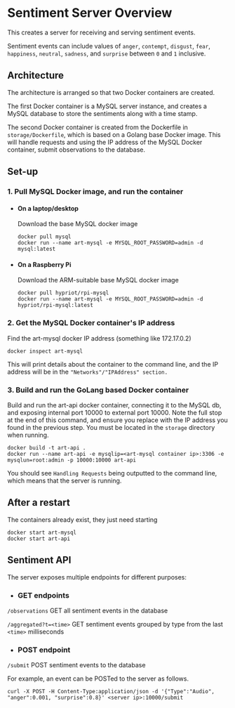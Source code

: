 # Sentiment Server Overview
This creates a server for receiving and serving sentiment events.

Sentiment events can include values of ```anger```, ```contempt```, ```disgust```, ```fear```, ```happiness```, ```neutral```, ```sadness```, and ```surprise``` between ```0``` and ```1``` inclusive.

## Architecture

The architecture is arranged so that two Docker containers are created.

The first Docker container is a MySQL server instance, and creates a MySQL database to store the sentiments along with a time stamp.

The second Docker container is created from the Dockerfile in `storage/Dockerfile`, which is based on a Golang base Docker image. This will handle requests and using the IP address of the MySQL Docker container, submit observations to the database.

## Set-up
### 1. Pull MySQL Docker image, and run the container
- #### On a laptop/desktop
  Download the base MySQL docker image
  ```
  docker pull mysql
  docker run --name art-mysql -e MYSQL_ROOT_PASSWORD=admin -d mysql:latest
  ```
- #### On a Raspberry Pi
  Download the ARM-suitable base MySQL docker image
  ```
  docker pull hypriot/rpi-mysql
  docker run --name art-mysql -e MYSQL_ROOT_PASSWORD=admin -d hypriot/rpi-mysql:latest
  ```
### 2. Get the MySQL Docker container's IP address
Find the art-mysql docker IP address (something like 172.17.0.2)
```
docker inspect art-mysql
```
This will print details about the container to the command line, and the IP address will be in the `"Networks"/"IPAddress" section.`

### 3. Build and run the GoLang based Docker container

Build and run the art-api docker container, connecting it to the MySQL db, and exposing internal port 10000 to external port 10000. Note the full stop at the end of this command, and ensure you replace <art-mysql container ip> with the IP address you found in the previous step. You must be located in the `storage` directory when running.

```
docker build -t art-api .
docker run --name art-api -e mysqlip=<art-mysql container ip>:3306 -e mysqlun=root:admin -p 10000:10000 art-api
```
You should see `Handling Requests` being outputted to the command line, which means that the server is running.

## After a restart
The containers already exist, they just need starting
```
docker start art-mysql
docker start art-api
```

## Sentiment API
The server exposes multiple endpoints for different purposes:

- ### GET endpoints
```/observations``` GET all sentiment events in the database

```/aggregated?t=<time>``` GET sentiment events grouped by type from the last ```<time>``` milliseconds

- ### POST endpoint
```/submit``` POST sentiment events to the database

For example, an event can be POSTed to the server as follows.
```
curl -X POST -H Content-Type:application/json -d '{"Type":"Audio", "anger":0.001, "surprise":0.8}' <server ip>:10000/submit
```
